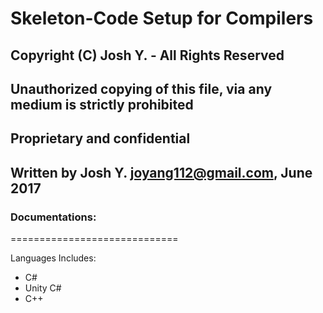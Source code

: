 # Skeleton-Code Setup for Compilers
## Copyright (C) Josh Y. - All Rights Reserved
## Unauthorized copying of this file, via any medium is strictly prohibited 
## Proprietary and confidential
## Written by Josh Y. <joyang112@gmail.com>, June 2017
### Documentations:
=============================

Languages Includes:
* C#
* Unity C# 
* C++
